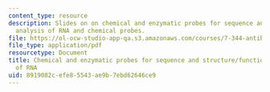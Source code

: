```yaml
---
content_type: resource
description: Slides on on chemical and enzymatic probes for sequence and structure/function
  analysis of RNA and chemical probes.
file: https://ol-ocw-studio-app-qa.s3.amazonaws.com/courses/7-344-antibiotics-toxins-and-protein-engineering-spring-2007/8919082cefe85543ae9b7ebd62646ce9_rna_footprinting.pdf
file_type: application/pdf
resourcetype: Document
title: Chemical and enzymatic probes for sequence and structure/function analysis
  of RNA
uid: 8919082c-efe8-5543-ae9b-7ebd62646ce9
---
```

